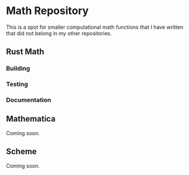 # Math Repository

This is a spot for smaller computational math functions that I have written that did not belong in my other repositories.

## Rust Math

### Building

### Testing

### Documentation

## Mathematica

Coming soon.

## Scheme

Coming soon.
